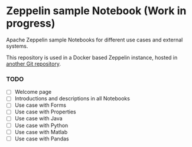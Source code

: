# Zeppelin sample Notebook (Work in progress)

Apache Zeppelin sample Notebooks for different use cases and external systems.

This repository is used in a Docker based Zeppelin instance, hosted in [another Git repository](https://github.com/marhan/docker-zeppelin).

### TODO

- [ ] Welcome page
- [ ] Introductions and descriptions in all Notebooks
- [ ] Use case with Forms
- [ ] Use case with Properties
- [ ] Use case with Java
- [ ] Use case with Python
- [ ] Use case with Matlab
- [ ] Use case with Pandas
